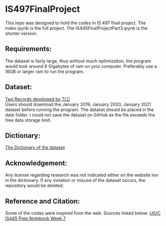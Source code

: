# IS497FinalProject

This repo was designed to hold the codes in IS 497 final project.
The index.ipynb is the full project. The IS445FinalProjectPart3.ipynb is the shorter version. 

## Requirements:
The dataset is fairly large, thus without much optimization, the program would took around 8 Gigabytes 
of ram on your computer. Preferably use a 16GB or larger ram to run the program. 

## Dataset:
[Taxi Records developed by TLC](https://www1.nyc.gov/site/tlc/about/tlc-trip-record-data.page)
<br>
Users should download the January 2019, January 2020, January 2021 dataset before running the 
program. The dataset should be placed in the data folder. I could not save the dataset on GitHub
as the file exceeds the free data storage limit. 

## Dictionary:
[The Dictionary of the dataset](https://on.nyc.gov/3JrcWZl)


## Acknowledgement:
Any license regarding research was not indicated either on the website nor in the dictionary. 
If any violation or misuse of the dataset occurs, the repository would be deleted. 


## Reference and Citation:
Some of the codes were inspired from the web. Sources linked below:
[UIUC IS445 Prep Notebook Week 7](https://uiuc-ischool-dataviz.github.io/is445_spring2022/nbv.html?notebook_name=%2Fis445_spring2022%2Fweek07%2Fprep_notebook_week07_part1.ipynb)

